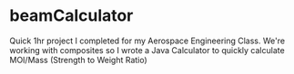 ﻿# beamCalculator
Quick 1hr project I completed for my Aerospace Engineering Class. We're working with composites so I wrote a Java Calculator to quickly calculate MOI/Mass (Strength to Weight Ratio) 

